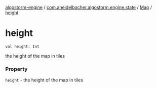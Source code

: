 [algostorm-engine](../../index.md) / [com.aheidelbacher.algostorm.engine.state](../index.md) / [Map](index.md) / [height](.)

# height

`val height: Int`

the height of the map in tiles

### Property

`height` - the height of the map in tiles